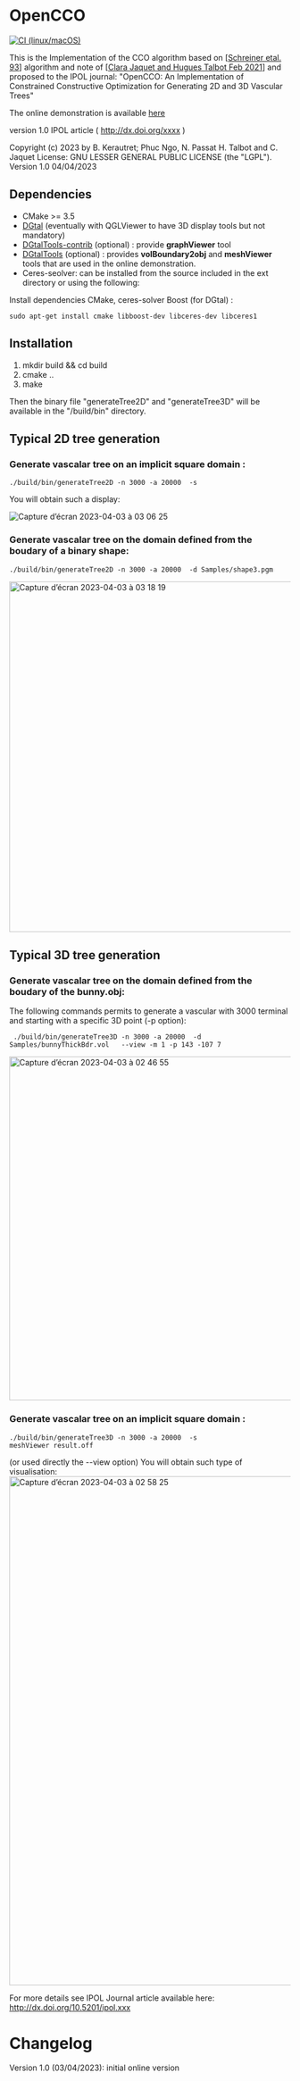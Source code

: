 # OpenCCO

[![CI (linux/macOS)](https://github.com/kerautret/LiverCCO/actions/workflows/build.yml/badge.svg)](https://github.com/kerautret/LiverCCO/actions/workflows/build.yml)



This is the Implementation of the CCO algorithm based on [[Schreiner etal. 93](https://github.com/kerautret/LiverCCO/blob/main/Refs/schreiner90.pdf)] algorithm and note of [[Clara Jaquet and Hugues Talbot  Feb 2021](https://github.com/kerautret/LiverCCO/blob/main/Refs/ccoJacquetHugues.pdf)]
and proposed to the IPOL journal: 
"OpenCCO: An Implementation of Constrained Constructive Optimization for Generating 2D and 3D Vascular Trees" 

The online demonstration is available [here](https://ipolcore.ipol.im/demo/clientApp/demo.html?id=5555531082026) 


version 1.0 IPOL article ( http://dx.doi.org/xxxx )



Copyright (c) 2023 by B. Kerautret;  Phuc Ngo, N. Passat H. Talbot and C. Jaquet
License: GNU LESSER GENERAL PUBLIC LICENSE (the "LGPL").
Version 1.0 04/04/2023




## Dependencies

- CMake >= 3.5
- [DGtal](https://github.com/DGtal-team/DGtal) 
   (eventually with QGLViewer to have 3D display tools but not mandatory)
- [DGtalTools-contrib](https://github.com/DGtal-team/DGtalTools-contrib.git) (optional) : provide **graphViewer** tool
- [DGtalTools](https://github.com/DGtal-team/DGtalTools) (optional) : provides **volBoundary2obj** and **meshViewer** tools that are used in the online demonstration.
- Ceres-seolver: can be installed from the source included in the ext directory or using the following:

Install dependencies CMake, ceres-solver Boost (for DGtal) :
```
sudo apt-get install cmake libboost-dev libceres-dev libceres1
```

## Installation


1. mkdir build && cd build
2. cmake .. 
3. make

Then the binary file "generateTree2D" and "generateTree3D" will be available in the "/build/bin" directory.



## Typical 2D tree generation

### Generate vascalar tree on an implicit square domain :
```
./build/bin/generateTree2D -n 3000 -a 20000  -s
```
You will obtain such a display:

![Capture d’écran 2023-04-03 à 03 06 25](https://user-images.githubusercontent.com/772865/229390129-635e2863-5679-4065-b6c2-cefa921f79aa.png)


### Generate vascalar tree on the domain defined from the boudary of a binary shape:
```
./build/bin/generateTree2D -n 3000 -a 20000  -d Samples/shape3.pgm 
```
<img width="628" alt="Capture d’écran 2023-04-03 à 03 18 19" src="https://user-images.githubusercontent.com/772865/229391012-b9b6efc4-aa10-48de-ac5a-063d023f083f.png">



## Typical 3D tree generation

### Generate vascalar tree on the domain defined from the boudary of the bunny.obj:
The following commands permits to generate a vascular with 3000 terminal and starting with a specific 3D point (-p option): 
```
 ./build/bin/generateTree3D -n 3000 -a 20000  -d Samples/bunnyThickBdr.vol   --view -m 1 -p 143 -107 7
 ```
 
<img width="616" alt="Capture d’écran 2023-04-03 à 02 46 55" src="https://user-images.githubusercontent.com/772865/229388906-2035b721-f4f6-4f9c-bb2b-1490b5a86187.png">


### Generate vascalar tree on an implicit square domain :
```
./build/bin/generateTree3D -n 3000 -a 20000  -s
meshViewer result.off
```
(or used directly the --view option)
You will obtain such type of visualisation:
<img width="912" alt="Capture d’écran 2023-04-03 à 02 58 25" src="https://user-images.githubusercontent.com/772865/229389571-ccac9ca2-a560-4b1b-acce-7ce9d825efa5.png">



For more details see IPOL Journal article available here: 
 http://dx.doi.org/10.5201/ipol.xxx






# Changelog

Version 1.0 (03/04/2023):  initial online version


